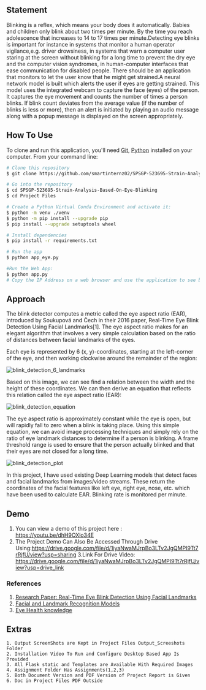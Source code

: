 ## Statement
Blinking is a reflex, which means your body does it automatically. Babies and children only blink about two times per minute. By the time you reach adolescence that increases to 14 to 17 times per minute.Detecting eye blinks is important for instance in systems that monitor a human operator vigilance,e.g. driver drowsiness, in systems that warn a computer user staring at the screen without blinking for a long time to prevent the dry eye and the computer vision syndromes, in human-computer interfaces that ease communication for disabled people. There should be an application that monitors to let the user know that he might get strained.A neural network model is built which alerts the user if eyes are getting strained. This model uses the integrated webcam to capture the face (eyes) of the person. It captures the eye movement and counts the number of times a person blinks. If blink count deviates from the average value (if the number of blinks is less or more), then an alert is initiated by playing an audio message along with a popup message is displayed on the screen appropriately.
## How To Use



To clone and run this application, you'll need [Git](https://git-scm.com), [Python](https://www.python.org/) installed on your computer. From your command line:

```bash
# Clone this repository
$ git clone https://github.com/smartinternz02/SPSGP-523695-Strain-Analysis-Based-On-Eye-Blinking.git

# Go into the repository
$ cd SPSGP-523695-Strain-Analysis-Based-On-Eye-Blinking
$ cd Project Files

# Create a Python Virtual Conda Environment and activate it: 
$ python -m venv ./venv
$ python -m pip install --upgrade pip
$ pip install --upgrade setuptools wheel

# Install dependencies
$ pip install -r requirements.txt

# Run the app
$ python app_eye.py

#Run the Web App:
$ python app.py
# Copy the IP Address on a web browser and use the application to see blink detection in real-time

```


## Approach

The blink detector computes a metric called the eye aspect ratio (EAR), introduced by Soukupová and Čech in their 2016 paper, Real-Time Eye Blink Detection Using Facial Landmarks[1]. The eye aspect ratio makes for an elegant algorithm that involves a very simple calculation based on the ratio of distances between facial landmarks of the eyes. 

Each eye is represented by 6 (x, y)-coordinates, starting at the left-corner of the eye, and then working clockwise around the remainder of the region:

![blink_detection_6_landmarks](https://user-images.githubusercontent.com/37685052/91079233-6ccfdf00-e661-11ea-8804-25269701d328.jpg) 

Based on this image, we can see find a relation between the width and the height of these coordinates. We can then derive an equation that reflects this relation called the eye aspect ratio (EAR): 

![blink_detection_equation](https://user-images.githubusercontent.com/37685052/91079328-8a04ad80-e661-11ea-90b7-01d89fad71d2.png)

The eye aspect ratio is approximately constant while the eye is open, but will rapidly fall to zero when a blink is taking place. Using this simple equation, we can avoid image processing techniques and simply rely on the ratio of eye landmark distances to determine if a person is blinking. A frame threshold range is used to ensure that the person actually blinked and that their eyes are not closed for a long time.

![blink_detection_plot](https://user-images.githubusercontent.com/37685052/91079315-87a25380-e661-11ea-9f03-9c32bee8f9cc.jpg)

In this project, I have used existing Deep Learning models that detect faces and facial landmarks from images/video streams. These return the coordinates of the facial features like left eye, right eye, nose, etc. which have been used to calculate EAR. Blinking rate is monitored per minute.


## Demo 
1. You can view a demo of this project here : https://youtu.be/dhH9OXlo34E
2. The Project Demo Can Also Be Accessed Through Drive Using:https://drive.google.com/file/d/1iyaNwaMJrpBo3LTv2JgQMPI9Tt7rRjfU/view?usp=sharing
3.Link For Drive Video: https://drive.google.com/file/d/1iyaNwaMJrpBo3LTv2JgQMPI9Tt7rRjfU/view?usp=drive_link

### References

1. [Research Paper: Real-Time Eye Blink Detection Using Facial Landmarks](http://vision.fe.uni-lj.si/cvww2016/proceedings/papers/05.pdf)
2. [Facial and Landmark Recognition Models](http://dlib.net/)
3. [Eye Health knowledge](https://visionsource.com/blog/are-you-blinking-enough/)

## Extras
    1. Output ScreenShots are Kept in Project Files Output_Screeshots Folder
    2. Installation Video To Run and Configure Desktop Based App Is Provided
    3. All Flask static and Templates are Available With Required Images
    4. Assignment Folder Has Assignments(1,2,3)
    5. Both Document Version and PDF Version of Project Report is Given
    6. Doc in Project Files PDF Outside
